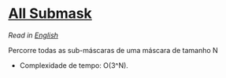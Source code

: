 # [All Submask](all_submasks.cpp)

*Read in [English](README.en.md)*

Percorre todas as sub-máscaras de uma máscara de tamanho N

* Complexidade de tempo: O(3^N).
